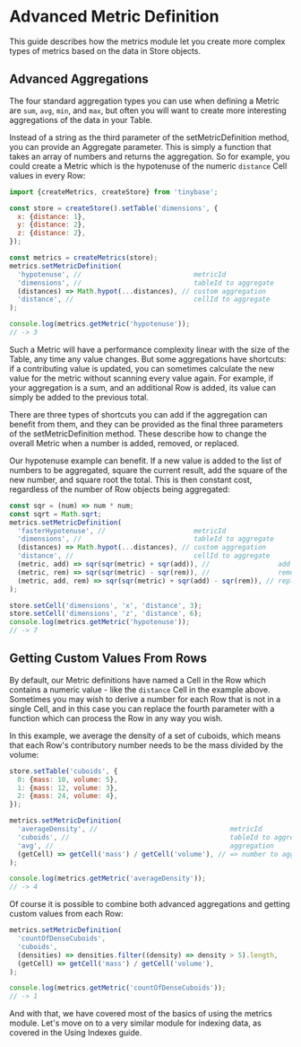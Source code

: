 # Advanced Metric Definition

This guide describes how the metrics module let you create more complex types of
metrics based on the data in Store objects.

## Advanced Aggregations

The four standard aggregation types you can use when defining a Metric are
`sum`, `avg`, `min`, and `max`, but often you will want to create more
interesting aggregations of the data in your Table.

Instead of a string as the third parameter of the setMetricDefinition method,
you can provide an Aggregate parameter. This is simply a function that takes an
array of numbers and returns the aggregation. So for example, you could create a
Metric which is the hypotenuse of the numeric `distance` Cell values in every
Row:

```js
import {createMetrics, createStore} from 'tinybase';

const store = createStore().setTable('dimensions', {
  x: {distance: 1},
  y: {distance: 2},
  z: {distance: 2},
});

const metrics = createMetrics(store);
metrics.setMetricDefinition(
  'hypotenuse', //                            metricId
  'dimensions', //                            tableId to aggregate
  (distances) => Math.hypot(...distances), // custom aggregation
  'distance', //                              cellId to aggregate
);

console.log(metrics.getMetric('hypotenuse'));
// -> 3
```

Such a Metric will have a performance complexity linear with the size of the
Table, any time any value changes. But some aggregations have shortcuts: if a
contributing value is updated, you can sometimes calculate the new value for the
metric without scanning every value again. For example, if your aggregation is a
sum, and an additional Row is added, its value can simply be added to the
previous total.

There are three types of shortcuts you can add if the aggregation can benefit
from them, and they can be provided as the final three parameters of the
setMetricDefinition method. These describe how to change the overall Metric when
a number is added, removed, or replaced.

Our hypotenuse example can benefit. If a new value is added to the list of
numbers to be aggregated, square the current result, add the square of the new
number, and square root the total. This is then constant cost, regardless of the
number of Row objects being aggregated:

```js
const sqr = (num) => num * num;
const sqrt = Math.sqrt;
metrics.setMetricDefinition(
  'fasterHypotenuse', //                      metricId
  'dimensions', //                            tableId to aggregate
  (distances) => Math.hypot(...distances), // custom aggregation
  'distance', //                              cellId to aggregate
  (metric, add) => sqr(sqr(metric) + sqr(add)), //                 add
  (metric, rem) => sqr(sqr(metric) - sqr(rem)), //                 remove
  (metric, add, rem) => sqr(sqr(metric) + sqr(add) - sqr(rem)), // replace
);

store.setCell('dimensions', 'x', 'distance', 3);
store.setCell('dimensions', 'z', 'distance', 6);
console.log(metrics.getMetric('hypotenuse'));
// -> 7
```

## Getting Custom Values From Rows

By default, our Metric definitions have named a Cell in the Row which contains a
numeric value - like the `distance` Cell in the example above. Sometimes you may
wish to derive a number for each Row that is not in a single Cell, and in this
case you can replace the fourth parameter with a function which can process the
Row in any way you wish.

In this example, we average the density of a set of cuboids, which means that
each Row's contributory number needs to be the mass divided by the volume:

```js
store.setTable('cuboids', {
  0: {mass: 10, volume: 5},
  1: {mass: 12, volume: 3},
  2: {mass: 24, volume: 4},
});

metrics.setMetricDefinition(
  'averageDensity', //                                 metricId
  'cuboids', //                                        tableId to aggregate
  'avg', //                                            aggregation
  (getCell) => getCell('mass') / getCell('volume'), // => number to aggregate
);

console.log(metrics.getMetric('averageDensity'));
// -> 4
```

Of course it is possible to combine both advanced aggregations and getting
custom values from each Row:

```js
metrics.setMetricDefinition(
  'countOfDenseCuboids',
  'cuboids',
  (densities) => densities.filter((density) => density > 5).length,
  (getCell) => getCell('mass') / getCell('volume'),
);

console.log(metrics.getMetric('countOfDenseCuboids'));
// -> 1
```

And with that, we have covered most of the basics of using the metrics module.
Let's move on to a very similar module for indexing data, as covered in the
Using Indexes guide.
